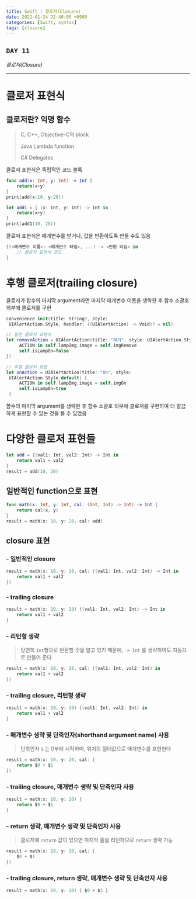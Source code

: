 ```yaml
---
title: Swift | 클로저(Closure)
date: 2022-01-24 22:40:00 +0900
categories: [Swift, syntax]
tags: [closure]
---
```


## `DAY 11`

*클로저(Closure)*

---

# 클로저 표현식
## 클로저란? **익명 함수**

> C, C++, Objective-C의 block
> 
> Java Lambda function
> 
> C# Delegates

클로저 표현식은 독립적인 코드 블록

```swift
func add(x: Int, y: Int) -> Int {
    return(x+y)
}
print(add(x:10, y:20))

let add1 = { (x: Int, y: Int) -> Int in
    return(x+y)
}
print(add1(10, 20))
```

클로저 표현식은 매개변수를 받거나, 값을 반환하도록 만들 수도 있음

```swift
{(<매개변수 이름>: <매개변수 타입>, ...) -> <반환 타입> in
    // 클로저 표현식 코드
}
```

# 후행 클로저(trailing closure)

클로저가 함수의 마지막 argument라면 마지막 매개변수 이름을 생략한 후 함수 소괄호 외부에 클로저를 구현

```swift
convenience init(title: String?, style:
 UIAlertAction.Style, handler: ((UIAlertAction) -> Void)? = nil)

// 일반 클로저 표현식
let removeAction = UIAlertAction(title: "제거", style: UIAlertAction.Style.destructive, handler:  {
     ACTION in self.lampImg.image = self.imgRemove
     self.isLampOn=false
})

// 후행 클로저 표현
let onAction = UIAlertAction(title: "On", style:
 UIAlertAction.Style.default) {
     ACTION in self.lampImg.image = self.imgOn
     self.isLampOn=true
 }
```

함수의 마지막 argument를 생략한 후 함수 소괄호 외부에 클로저를 구현하여 더 깔끔하게 표현할 수 있는 것을 볼 수 있었음

# 다양한 클로저 표현들

```swift
let add = {(val1: Int, val2: Int) -> Int in
    return val1 + val2
}
result = add(10, 20)
```

## **일반적인 function으로 표현**

```swift
func math(x: Int, y: Int, cal: (Int, Int) -> Int) -> Int {
    return cal(x, y)
}
result = math(x: 10, y: 20, cal: add)
```

## **closure 표현**

### - 일반적인 closure

```swift
result = math(x: 10, y: 20, cal: {(val1: Int, val2: Int) -> Int in
    return val1 + val2
})
```

### - trailing closure

```swift
result = math(x: 10, y: 20) {(val1: Int, val2: Int) -> Int in
    return val1 + val2
}
```

### - 리턴형 생략

> 당연히 `Int`형으로 반환할 것을 알고 있기 때문에, `-> Int` 를 생략하여도 자동으로 만들어 준다

```swift
result = math(x: 10, y: 20, cal: {(val1: Int, val2: Int) in
    return val1 + val2
})
```

### - trailing closure, 리턴형 생략

```swift
result = math(x: 10, y: 20) {(val1: Int, val2: Int) in
    return val1 + val2
}
```

### - 매개변수 생략 및 단축인자(shorthand argument name) 사용

> 단축인자 `$` 는 0부터 시작하며, 위치의 절대값으로 매개변수를 표현한다

```swift
result = math(x: 10, y: 20, cal: {
    return $0 + $1
})
```


### - trailing closure, 매개변수 생략 및 단축인자 사용

```swift
result = math(x: 10, y: 20) {
    return $0 + $1
}
```

### - return 생략, 매개변수 생략 및 단축인자 사용

> 클로저에 `return` 값이 있으면 마지막 줄을 리턴하므로 `return` 생략 가능

```swift
result = math(x: 10, y: 20, cal: {
    $0 + $1
})
```

### - trailing closure, return 생략, 매개변수 생략 및 단축인자 사용

```swift
result = math(x: 10, y: 20) { $0 + $1 }
```